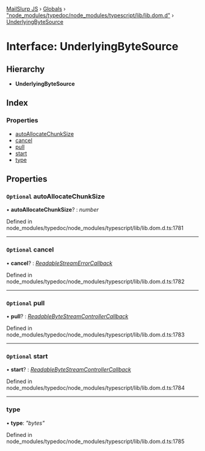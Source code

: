 [MailSlurp JS](../README.md) › [Globals](../globals.md) › ["node_modules/typedoc/node_modules/typescript/lib/lib.dom.d"](../modules/_node_modules_typedoc_node_modules_typescript_lib_lib_dom_d_.md) › [UnderlyingByteSource](_node_modules_typedoc_node_modules_typescript_lib_lib_dom_d_.underlyingbytesource.md)

# Interface: UnderlyingByteSource

## Hierarchy

* **UnderlyingByteSource**

## Index

### Properties

* [autoAllocateChunkSize](_node_modules_typedoc_node_modules_typescript_lib_lib_dom_d_.underlyingbytesource.md#optional-autoallocatechunksize)
* [cancel](_node_modules_typedoc_node_modules_typescript_lib_lib_dom_d_.underlyingbytesource.md#optional-cancel)
* [pull](_node_modules_typedoc_node_modules_typescript_lib_lib_dom_d_.underlyingbytesource.md#optional-pull)
* [start](_node_modules_typedoc_node_modules_typescript_lib_lib_dom_d_.underlyingbytesource.md#optional-start)
* [type](_node_modules_typedoc_node_modules_typescript_lib_lib_dom_d_.underlyingbytesource.md#type)

## Properties

### `Optional` autoAllocateChunkSize

• **autoAllocateChunkSize**? : *number*

Defined in node_modules/typedoc/node_modules/typescript/lib/lib.dom.d.ts:1781

___

### `Optional` cancel

• **cancel**? : *[ReadableStreamErrorCallback](_node_modules_typedoc_node_modules_typescript_lib_lib_dom_d_.readablestreamerrorcallback.md)*

Defined in node_modules/typedoc/node_modules/typescript/lib/lib.dom.d.ts:1782

___

### `Optional` pull

• **pull**? : *[ReadableByteStreamControllerCallback](_node_modules_typedoc_node_modules_typescript_lib_lib_dom_d_.readablebytestreamcontrollercallback.md)*

Defined in node_modules/typedoc/node_modules/typescript/lib/lib.dom.d.ts:1783

___

### `Optional` start

• **start**? : *[ReadableByteStreamControllerCallback](_node_modules_typedoc_node_modules_typescript_lib_lib_dom_d_.readablebytestreamcontrollercallback.md)*

Defined in node_modules/typedoc/node_modules/typescript/lib/lib.dom.d.ts:1784

___

###  type

• **type**: *"bytes"*

Defined in node_modules/typedoc/node_modules/typescript/lib/lib.dom.d.ts:1785

